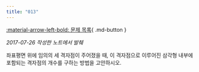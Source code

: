 ```yaml
---
title: "013"
---
```


[:material-arrow-left-bold: 문제 목록](../index.md){ .md-button }

*2017-07-26 작성한 노트에서 발췌*

좌표평면 위에 임의의 세 격자점이 주어졌을 때, 이 격자점으로 이루어진 삼각형 내부에 포함되는 격자점의 개수를 구하는 방법을 고안하시오.